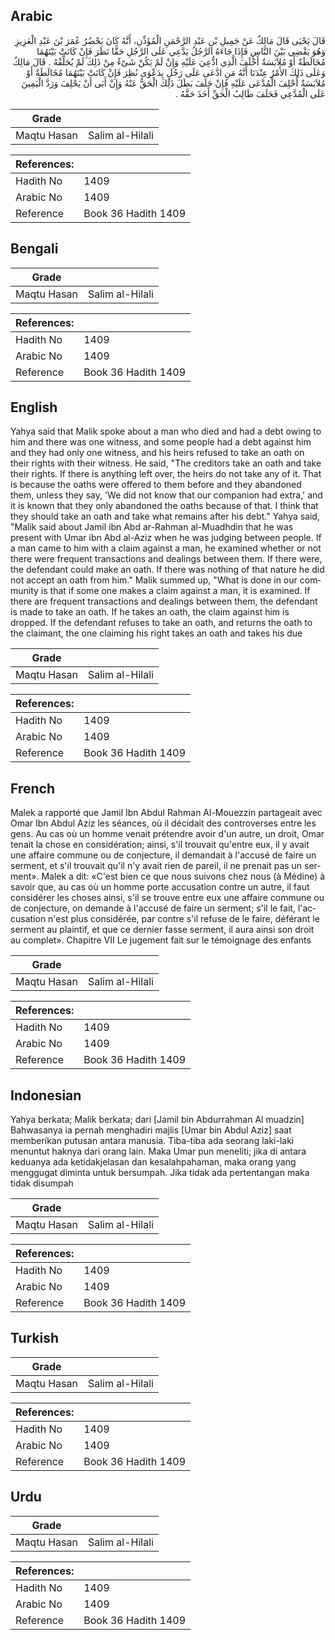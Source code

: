## Arabic


<div dir="rtl" lang="ar" style={{fontSize:'larger',backgroundColor:'#f8f9fa',padding:20}}>
قَالَ يَحْيَى قَالَ مَالِكٌ عَنْ جَمِيلِ بْنِ عَبْدِ الرَّحْمَنِ الْمُؤَذِّنِ، أَنَّهُ كَانَ يَحْضُرُ عُمَرَ بْنَ عَبْدِ الْعَزِيزِ وَهُوَ يَقْضِي بَيْنَ النَّاسِ فَإِذَا جَاءَهُ الرَّجُلُ يَدَّعِي عَلَى الرَّجُلِ حَقًّا نَظَرَ فَإِنْ كَانَتْ بَيْنَهُمَا مُخَالَطَةٌ أَوْ مُلاَبَسَةٌ أَحْلَفَ الَّذِي ادُّعِيَ عَلَيْهِ وَإِنْ لَمْ يَكُنْ شَىْءٌ مِنْ ذَلِكَ لَمْ يُحَلِّفْهُ ‏.‏ قَالَ مَالِكٌ وَعَلَى ذَلِكَ الأَمْرُ عِنْدَنَا أَنَّهُ مَنِ ادَّعَى عَلَى رَجُلٍ بِدَعْوَى نُظِرَ فَإِنْ كَانَتْ بَيْنَهُمَا مُخَالَطَةٌ أَوْ مُلاَبَسَةٌ أُحْلِفَ الْمُدَّعَى عَلَيْهِ فَإِنْ حَلَفَ بَطَلَ ذَلِكَ الْحَقُّ عَنْهُ وَإِنْ أَبَى أَنْ يَحْلِفَ وَرَدَّ الْيَمِينَ عَلَى الْمُدَّعِي فَحَلَفَ طَالِبُ الْحَقِّ أَخَذَ حَقَّهُ ‏.‏
</div>
<div style={{backgroundColor:'#f8f9fa',padding:20, marginBottom: 10}}><table> <thead> <tr> <th>Grade</th> <th></th> </tr> </thead> <tbody> <tr><td>Maqtu Hasan</td><td>Salim al-Hilali</td></tr></tbody></table><table> <thead> <tr> <th>References:</th> <th></th> </tr> </thead> <tbody><tr><td>Hadith No</td><td>1409</td></tr><tr><td>Arabic No</td><td>1409</td></tr><tr><td>Reference</td><td>Book 36 Hadith 1409</td></tr></tbody></table></div>

## Bengali


<div dir="ltr" lang="bn" style={{fontSize:'larger',backgroundColor:'#f8f9fa',padding:20}}>

</div>
<div style={{backgroundColor:'#f8f9fa',padding:20, marginBottom: 10}}><table> <thead> <tr> <th>Grade</th> <th></th> </tr> </thead> <tbody> <tr><td>Maqtu Hasan</td><td>Salim al-Hilali</td></tr></tbody></table><table> <thead> <tr> <th>References:</th> <th></th> </tr> </thead> <tbody><tr><td>Hadith No</td><td>1409</td></tr><tr><td>Arabic No</td><td>1409</td></tr><tr><td>Reference</td><td>Book 36 Hadith 1409</td></tr></tbody></table></div>

## English


<div dir="ltr" lang="en" style={{fontSize:'larger',backgroundColor:'#f8f9fa',padding:20}}>
Yahya said that Malik spoke about a man who died and had a debt owing to him and there was one witness, and some people had a debt against him and they had only one witness, and his heirs refused to take an oath on their rights with their witness. He said, "The creditors take an oath and take their rights. If there is anything left over, the heirs do not take any of it. That is because the oaths were offered to them before and they abandoned them, unless they say, 'We did not know that our companion had extra,' and it is known that they only abandoned the oaths because of that. I think that they should take an oath and take what remains after his debt." Yahya said, "Malik said about Jamil ibn Abd ar-Rahman al-Muadhdin that he was present with Umar ibn Abd al-Aziz when he was judging between people. If a man came to him with a claim against a man, he examined whether or not there were frequent transactions and dealings between them. If there were, the defendant could make an oath. If there was nothing of that nature he did not accept an oath from him." Malik summed up, "What is done in our community is that if some one makes a claim against a man, it is examined. If there are frequent transactions and dealings between them, the defendant is made to take an oath. If he takes an oath, the claim against him is dropped. If the defendant refuses to take an oath, and returns the oath to the claimant, the one claiming his right takes an oath and takes his due
</div>
<div style={{backgroundColor:'#f8f9fa',padding:20, marginBottom: 10}}><table> <thead> <tr> <th>Grade</th> <th></th> </tr> </thead> <tbody> <tr><td>Maqtu Hasan</td><td>Salim al-Hilali</td></tr></tbody></table><table> <thead> <tr> <th>References:</th> <th></th> </tr> </thead> <tbody><tr><td>Hadith No</td><td>1409</td></tr><tr><td>Arabic No</td><td>1409</td></tr><tr><td>Reference</td><td>Book 36 Hadith 1409</td></tr></tbody></table></div>

## French


<div dir="ltr" lang="fr" style={{fontSize:'larger',backgroundColor:'#f8f9fa',padding:20}}>
Malek a rapporté que Jamil Ibn Abdul Rahman Al-Mouezzin partageait avec Omar Ibn Abdul Aziz les séances, où il décidait des controverses entre les gens. Au cas où un homme venait prétendre avoir d'un autre, un droit, Omar tenait la chose en considération; ainsi, s'il trouvait qu'entre eux, il y avait une affaire commune ou de conjecture, il demandait à l'accusé de faire un serment, et s'il trouvait qu'il n'y avait rien de pareil, il ne prenait pas un serment». Malek a dit: «C'est bien ce que nous suivons chez nous (à Médine) à savoir que, au cas où un homme porte accusation contre un autre, il faut considérer les choses ainsi, s'il se trouve entre eux une affaire commune ou de conjecture, on demande à l'accusé de faire un serment; s'il le fait, l'accusation n'est plus considérée, par contre s'il refuse de le faire, déférant le serment au plaintif, et que ce dernier fasse serment, il aura ainsi son droit au complet». Chapitre VII Le jugement fait sur le témoignage des enfants
</div>
<div style={{backgroundColor:'#f8f9fa',padding:20, marginBottom: 10}}><table> <thead> <tr> <th>Grade</th> <th></th> </tr> </thead> <tbody> <tr><td>Maqtu Hasan</td><td>Salim al-Hilali</td></tr></tbody></table><table> <thead> <tr> <th>References:</th> <th></th> </tr> </thead> <tbody><tr><td>Hadith No</td><td>1409</td></tr><tr><td>Arabic No</td><td>1409</td></tr><tr><td>Reference</td><td>Book 36 Hadith 1409</td></tr></tbody></table></div>

## Indonesian


<div dir="ltr" lang="id" style={{fontSize:'larger',backgroundColor:'#f8f9fa',padding:20}}>
Yahya berkata; Malik berkata; dari [Jamil bin Abdurrahman Al muadzin] Bahwasanya ia pernah menghadiri majlis [Umar bin Abdul Aziz] saat memberikan putusan antara manusia. Tiba-tiba ada seorang laki-laki menuntut haknya dari orang lain. Maka Umar pun meneliti; jika di antara keduanya ada ketidakjelasan dan kesalahpahaman, maka orang yang menggugat diminta untuk bersumpah. Jika tidak ada pertentangan maka tidak disumpah
</div>
<div style={{backgroundColor:'#f8f9fa',padding:20, marginBottom: 10}}><table> <thead> <tr> <th>Grade</th> <th></th> </tr> </thead> <tbody> <tr><td>Maqtu Hasan</td><td>Salim al-Hilali</td></tr></tbody></table><table> <thead> <tr> <th>References:</th> <th></th> </tr> </thead> <tbody><tr><td>Hadith No</td><td>1409</td></tr><tr><td>Arabic No</td><td>1409</td></tr><tr><td>Reference</td><td>Book 36 Hadith 1409</td></tr></tbody></table></div>

## Turkish


<div dir="ltr" lang="tr" style={{fontSize:'larger',backgroundColor:'#f8f9fa',padding:20}}>

</div>
<div style={{backgroundColor:'#f8f9fa',padding:20, marginBottom: 10}}><table> <thead> <tr> <th>Grade</th> <th></th> </tr> </thead> <tbody> <tr><td>Maqtu Hasan</td><td>Salim al-Hilali</td></tr></tbody></table><table> <thead> <tr> <th>References:</th> <th></th> </tr> </thead> <tbody><tr><td>Hadith No</td><td>1409</td></tr><tr><td>Arabic No</td><td>1409</td></tr><tr><td>Reference</td><td>Book 36 Hadith 1409</td></tr></tbody></table></div>

## Urdu


<div dir="rtl" lang="ur" style={{fontSize:'larger',backgroundColor:'#f8f9fa',padding:20}}>

</div>
<div style={{backgroundColor:'#f8f9fa',padding:20, marginBottom: 10}}><table> <thead> <tr> <th>Grade</th> <th></th> </tr> </thead> <tbody> <tr><td>Maqtu Hasan</td><td>Salim al-Hilali</td></tr></tbody></table><table> <thead> <tr> <th>References:</th> <th></th> </tr> </thead> <tbody><tr><td>Hadith No</td><td>1409</td></tr><tr><td>Arabic No</td><td>1409</td></tr><tr><td>Reference</td><td>Book 36 Hadith 1409</td></tr></tbody></table></div>